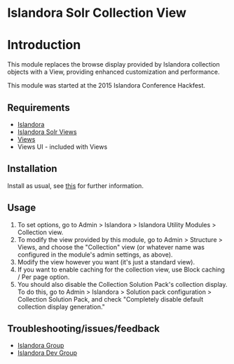 # Islandora Solr Collection View

# Introduction

This module replaces the browse display provided by Islandora collection objects with a View, providing enhanced customization and performance.

This module was started at the 2015 Islandora Conference Hackfest.

## Requirements

* [Islandora](https://github.com/Islandora/islandora)
* [Islandora Solr Views](https://github.com/Islandora/islandora_solr_views)
* [Views](https://www.drupal.org/project/views)
* Views UI - included with Views

## Installation

Install as usual, see [this](https://drupal.org/documentation/install/modules-themes/modules-7) for further information.

## Usage

1. To set options, go to Admin > Islandora > Islandora Utility Modules > Collection view.
2. To modify the view provided by this module, go to Admin > Structure > Views, and choose the "Collection" view (or whatever name was configured in the module's admin settings, as above).
3. Modify the view however you want (it's just a standard view).
4. If you want to enable caching for the collection view, use Block caching / Per page option.
5. You should also disable the Collection Solution Pack's collection display. To do this, go to Admin > Islandora > Solution pack configuration > Collection Solution Pack, and check "Completely disable default collection display generation."

## Troubleshooting/issues/feedback

* [Islandora Group](https://groups.google.com/forum/?hl=en&fromgroups#!forum/islandora)
* [Islandora Dev Group](https://groups.google.com/forum/?hl=en&fromgroups#!forum/islandora-dev)


